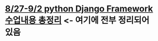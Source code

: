 # [8/27-9/2 python Django Framework 수업내용 총정리](../0902_python_WebService(Django)%2C%20RL/Django_Framework.md) <- 여기에 전부 정리되어 있음

